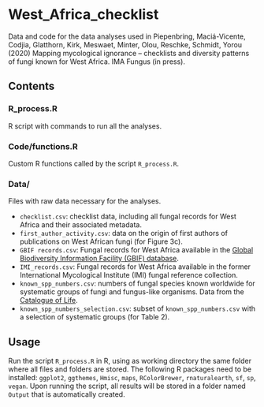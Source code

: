 # West_Africa_checklist
Data and code for the data analyses used in Piepenbring, Maciá-Vicente, Codjia, Glatthorn, Kirk, Meswaet, Minter, Olou, Reschke, Schmidt, Yorou (2020) Mapping mycological ignorance – checklists and diversity patterns of fungi known for West Africa. IMA Fungus (in press).

## Contents
### R_process.R
R script with commands to run all the analyses.

### Code/functions.R
Custom R functions called by the script `R_process.R`.

### Data/
Files with raw data necessary for the analyses.
* `checklist.csv`: checklist data, including all fungal records for West Africa and their associated metadata.
* `first_author_activity.csv`: data on the origin of first authors of publications on West African fungi (for Figure 3c).
* `GBIF records.csv`: Fungal records for West Africa available in the [Global Biodiversity Information Facility (GBIF) database](https://www.gbif.org/).
* `IMI_records.csv`: Fungal records for West Africa available in the former International Mycological Institute (IMI) fungal reference collection. 
* `known_spp_numbers.csv`: numbers of fungal species known worldwide for systematic groups of fungi and fungus-like organisms. Data from the [Catalogue of Life](http://www.catalogueoflife.org).
* `known_spp_numbers_selection.csv`: subset of `known_spp_numbers.csv` with a selection of systematic groups (for Table 2).

## Usage
Run the script `R_process.R` in R, using as working directory the same folder where all files and folders are stored. 
The following R packages need to be installed: `ggplot2`, `ggthemes`, `Hmisc`, `maps`, `RColorBrewer`, `rnaturalearth`, `sf`, `sp`, `vegan`.
Upon running the script, all results will be stored in a folder named `Output` that is automatically created. 
